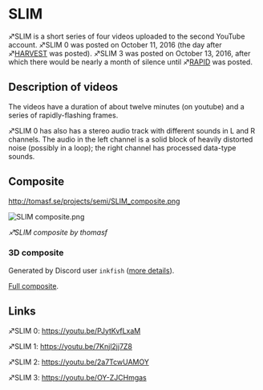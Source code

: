 # SLIM

♐SLIM is a short series of four videos uploaded to the second YouTube
account. ♐SLIM 0 was posted on October 11, 2016 (the day after
♐[HARVEST](HARVEST "wikilink") was posted). ♐SLIM 3 was posted on
October 13, 2016, after which there would be nearly a month of silence
until ♐[RAPID](RAPID "wikilink") was posted.

## Description of videos

The videos have a duration of about twelve minutes (on youtube) and a
series of rapidly-flashing frames.

♐SLIM 0 has also has a stereo audio track with different sounds in L and
R channels. The audio in the left channel is a solid block of heavily
distorted noise (possibly in a loop); the right channel has processed
data-type sounds.

## Composite

<http://tomasf.se/projects/semi/SLIM_composite.png>

![SLIM composite.png](SLIM_composite.png " SLIM composite.png")

*♐SLIM composite by thomasf*

### 3D composite

Generated by Discord user `inkfish` ([more details](HARVEST#3d-composites "wikilink")).

[Full composite](slim_3d.mp4).

## Links

♐SLIM 0: <https://youtu.be/PJytKvfLxaM>

♐SLIM 1: <https://youtu.be/7Knjl2jj7Z8>

♐SLIM 2: <https://youtu.be/2a7TcwUAMOY>

♐SLIM 3: <https://youtu.be/OY-ZJCHmgas>

